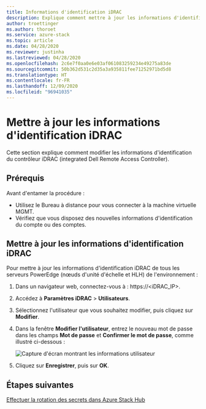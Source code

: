 ```yaml
---
title: Informations d'identification iDRAC
description: Explique comment mettre à jour les informations d'identification iDRAC
author: troettinger
ms.author: thoroet
ms.service: azure-stack
ms.topic: article
ms.date: 04/28/2020
ms.reviewer: justinha
ms.lastreviewed: 04/28/2020
ms.openlocfilehash: 2c6e7f0aa0e6e03af061083259234e49275a83de
ms.sourcegitcommit: 50b362d531c2d35a3a935811fee71252971bd5d8
ms.translationtype: HT
ms.contentlocale: fr-FR
ms.lasthandoff: 12/09/2020
ms.locfileid: "96941035"
---
```

# <a name="update-credentials-for-the-integrated-dell-remote-access-controller"></a>Mettre à jour les informations d'identification iDRAC

Cette section explique comment modifier les informations d'identification du contrôleur iDRAC (integrated Dell Remote Access Controller). 

## <a name="prerequisites"></a>Prérequis

Avant d'entamer la procédure : 

- Utilisez le Bureau à distance pour vous connecter à la machine virtuelle MGMT. 
- Vérifiez que vous disposez des nouvelles informations d'identification du compte ou des comptes. 
 
## <a name="update-the-idrac-credentials"></a>Mettre à jour les informations d'identification iDRAC

Pour mettre à jour les informations d'identification iDRAC de tous les serveurs PowerEdge (nœuds d'unité d'échelle et HLH) de l'environnement :

1. Dans un navigateur web, connectez-vous à : https://<iDRAC_IP>. 
1. Accédez à **Paramètres iDRAC** > **Utilisateurs**. 
1. Sélectionnez l'utilisateur que vous souhaitez modifier, puis cliquez sur **Modifier**. 
1. Dans la fenêtre **Modifier l'utilisateur**, entrez le nouveau mot de passe dans les champs **Mot de passe** et **Confirmer le mot de passe**, comme illustré ci-dessous : 

   ![Capture d'écran montrant les informations utilisateur](../operator/media/idrac-credentials/enter-user.png)

1. Cliquez sur **Enregistrer**, puis sur **OK**. 

## <a name="next-steps"></a>Étapes suivantes

[Effectuer la rotation des secrets dans Azure Stack Hub](../../operator/azure-stack-rotate-secrets.md)